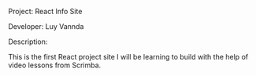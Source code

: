 Project: React Info Site

Developer: Luy Vannda

Description:

This is the first React project site I will be learning to build with the help of video lessons from Scrimba.

